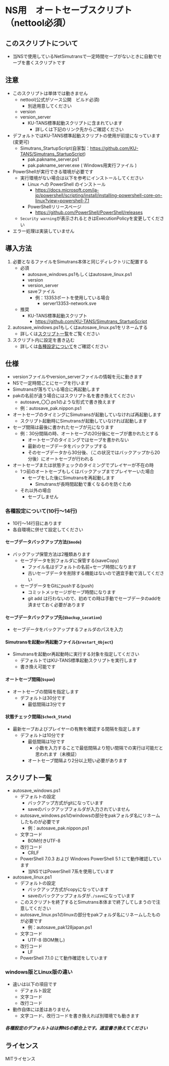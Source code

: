 # NS用　オートセーブスクリプト（nettool必須）

## このスクリプトについて
- 当NSで使用しているNetSimutransで一定時間セーブがないときに自動でセーブを書くスクリプトです

## 注意
- このスクリプトは単体では動きません
    - nettool(公式がソース公開　ビルド必須)
        - 別途用意してください
    - version
    - version_server
        - KU-TANS標準起動スクリプトに含まれています
            - 詳しくは下記のリンク先からご確認ください
- デフォルトではKU-TANS標準起動スクリプトの使用が前提になっています(変更可)
    - Simutrans_StartupScript(自家製：https://github.com/KU-TANS/Simutrans_StartupScript)
        - pak.pakname_server.ps1
        - pak.pakname_server.exe ( Windows用実行ファイル )
- PowerShellが実行できる環境が必要です
    - 実行環境がない場合は以下を参考にインストールしてください
        - Linux への PowerShell のインストール
            - https://docs.microsoft.com/ja-jp/powershell/scripting/install/installing-powershell-core-on-linux?view=powershell-7.1
        - PowerShellリリースページ
            - https://github.com/PowerShell/PowerShell/releases
    - `Security warning`が表示されるときはExecutionPolicyを変更してください
- エラー処理は実装していません

## 導入方法
1. 必要となるファイルをSimutrans本体と同じディレクトリに配置する
    - 必須
        - autosave_windows.ps1もしくはautosave_linux.ps1
        - version
        - version_server
        - saveファイル
            - 例：13353ポートを使用している場合
                - server13353-network.sve
    - 推奨
        - KU-TANS標準起動スクリプト
            - https://github.com/KU-TANS/Simutrans_StartupScript
1. autosave_windows.ps1もしくはautosave_linux.ps1をリネームする
    - 詳しくは[スクリプト一覧](#スクリプト一覧)をご覧ください
1. スクリプト内に設定を書き込む
    - 詳しくは[各種設定について](#各種設定について)をご確認ください

## 仕様
- versionファイルやversion_serverファイルの情報を元に動きます
- NSで一定時間ごとにセーブを行います
- Simutransが落ちている場合に再起動します
- pakの名前が違う場合にはスクリプト名を書き換えてください
    - autosave_〇〇.ps1のような形式で書き換えます
    - 例：autosave_pak.nippon.ps1
- オートセーブのタイミングにSimutransが起動していなければ再起動します
    - スクリプト起動時にSimutransが起動していなければ起動します
- セーブ間隔は最後に書かれたセーブが元になります
    - 例：30分間隔の時、オートセーブの20分後にセーブが書かれたとする
        - オートセーブのタイミングではセーブを書かれない
        - 最新のセーブデータをバックアップする
        - そのセーブデータから30分後、（この状況ではバックアップから20分後）にオートセーブが行われる
- オートセーブまたは状態チェックのタイミングでプレイヤーが不在の時
    - 1つ前のオートセーブもしくはバックアップまでプレイヤーいた場合
        - セーブをした後にSimutransを再起動します
            - Simutransが長時間起動で重くなるのを防ぐため
    - それ以外の場合
        - セーブしません
### 各種設定について(10行～14行)
- 10行～14行目にあります
- 各自環境に併せて設定してください
#### セーブデータバックアップ方法(`$mode`)
- バックアップ保管方法は2種類あります
    - セーブデータを別フォルダに保管する(saveCopy)
        - ファイル名はデフォルトの名前+セーブ時間になります
        - 古いセーブデータを削除する機能はないので適宜手動で消してください
    - セーブデータをGitにpushする(push)
        - コミットメッセージがセーブ時間になります
        - git add は行わないので、初めての時は手動でセーブデータのaddを済ませておく必要があります
#### セーブデータバックアップ先(`$backup_Location`)
- セーブデータをバックアップするフォルダのパスを入力
#### Simutransを起動or再起動ファイル(`$restart_Object`)
- Simutransを起動or再起動時に実行する対象を指定してください
    - デフォルトではKU-TANS標準起動スクリプトを実行します
    - 書き換え可能です
#### オートセーブ間隔(`$span`)
- オートセーブの間隔を指定します
    - デフォルトは30分です
        - 最低間隔は3分です
#### 状態チェック間隔(`$check_State`)
- 最新セーブおよびプレイヤーの有無を確認する間隔を指定します
    - デフォルトは10分です
        - 最低間隔は1分です
            - 小数を入力することで最低間隔より短い間隔での実行は可能だと思われます（未検証）
        - オートセーブ間隔より2分以上短い必要があります

## スクリプト一覧
- autosave_windows.ps1
    - デフォルトの設定
        - バックアップ方式がgitになっています
        - saveのバックアップフォルダが入力されていません
    - autosave_windows.ps1のwindowsの部分をpakフォルダ名にリネームしたものが必要です
        - 例：autosave_pak.nippon.ps1
    - 文字コード
        - BOM付きUTF-8
    - 改行コード
        - CRLF
    - PowerShell 7.0.3 および Windows PowerShell 5.1 にて動作確認しています
        - 当NSではPowerShell 7系を使用しています
- autosave_linux.ps1
    - デフォルトの設定
        - バックアップ方式がcopyになっています
        - saveのバックアップフォルダが`./save`になっています
    - このスクリプトを終了するとSimutrans本体まで終了してしまうので注意してください
    - autosave_linux.ps1のlinuxの部分をpakフォルダ名にリネームしたものが必要です
        - 例：autosave_pak128japan.ps1
    - 文字コード
        - UTF-8 (BOM無し)
    - 改行コード
        - LF
    - PowerShell 7.1.0 にて動作確認をしています

### windows版とLinux版の違い
- 違いは以下の項目です
    - デフォルト設定
    - 文字コード
    - 改行コード
- 動作自体には差はありません
    - 文字コード、改行コードを書き換えれば別環境でも動きます
##### 各種設定のデフォルトはは弊NSの都合上です。適宜書き換えてください

## ライセンス
MITライセンス